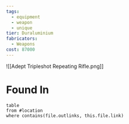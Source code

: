 ```yaml
---
tags:
  - equipment
  - weapon
  - unique
tier: Duraluminium
fabricators:
  - Weapons
cost: 87000
---
```

![[Adept Tripleshot Repeating Rifle.png]]
# Found In
```dataview
table
from #location 
where contains(file.outlinks, this.file.link)
```

